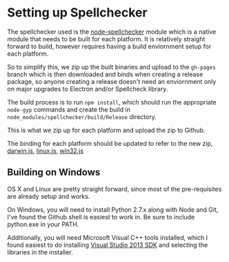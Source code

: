 
# Setting up Spellchecker

The spellchecker used is the [node-spellchecker][1] module which is a native
module that needs to be built for each platform. It is relatively straight
forward to build, however requires having a build enviornment setup for each
platform.

So to simplify this, we zip up the built binaries and upload to the `gh-pages`
branch which is then downloaded and binds when creating a release package, so
anyone creating a release doesn't need an enviornment only on major upgrades to
Electron and/or Spellcheck library.

The build process is to run `npm install`, which should run the
appropriate `node-gyp` commands and create the build in
`node_modules/spellchecker/build/Release` directory.

This is what we zip up for each platform and upload the zip to Github.

The binding for each platform should be updated to refer to the new zip,
[darwin.js][2], [linux.js][3], [win32.js][4]



## Building on Windows

OS X and Linux are pretty straight forward, since most of the pre-requisites are
already setup and works.

On Windows, you will need to install Python 2.7.x along with Node and Git, I've
found the Github shell is easiest to work in. Be sure to include python.exe in
your PATH.

Additionally, you will need Microsoft Visual C++ tools installed, which I found easiest
to do installing [Visual Studio 2013 SDK][5] and selecting the libraries in the installer.


[1]: https://github.com/atom/node-spellchecker
[2]: https://github.com/Automattic/wp-desktop/blob/master/resource/platform/darwin.js#L58
[3]: https://github.com/Automattic/wp-desktop/blob/master/resource/platform/linux.js#L35
[4]: https://github.com/Automattic/wp-desktop/blob/master/resource/platform/win32.js
[5]: https://www.microsoft.com/en-US/download/details.aspx?id=44914

